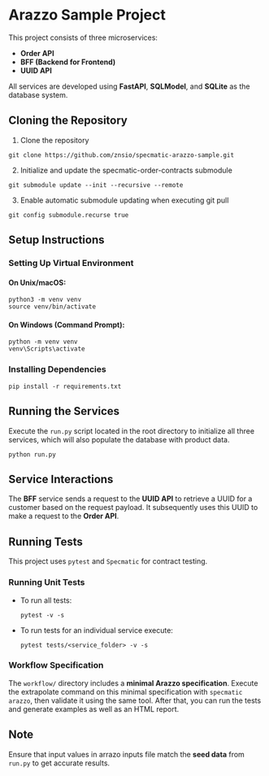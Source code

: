# Arazzo Sample Project

This project consists of three microservices:
- **Order API**
- **BFF (Backend for Frontend)**
- **UUID API**

All services are developed using **FastAPI**, **SQLModel**, and **SQLite** as the database system.

## Cloning the Repository

1. Clone the repository
```shell
git clone https://github.com/znsio/specmatic-arazzo-sample.git
```

2. Initialize and update the specmatic-order-contracts submodule
```shell
git submodule update --init --recursive --remote
```

3. Enable automatic submodule updating when executing git pull
```shell
git config submodule.recurse true
```

## Setup Instructions

### Setting Up Virtual Environment
#### On Unix/macOS:
```shell
python3 -m venv venv
source venv/bin/activate
```

#### On Windows (Command Prompt):
```shell
python -m venv venv
venv\Scripts\activate
```

### Installing Dependencies
```shell
pip install -r requirements.txt
```

## Running the Services
Execute the `run.py` script located in the root directory to initialize all three services, which will also populate the database with product data.
```shell
python run.py
```

## Service Interactions
The **BFF** service sends a request to the **UUID API** to retrieve a UUID for a customer based on the request payload. It subsequently uses this UUID to make a request to the **Order API**.

## Running Tests
This project uses `pytest` and `Specmatic` for contract testing.

### Running Unit Tests

- To run all tests:
  ```shell
  pytest -v -s
  ```
- To run tests for an individual service execute:
  ```shell
  pytest tests/<service_folder> -v -s
  ```

### Workflow Specification
The `workflow/` directory includes a **minimal Arazzo specification**. Execute the extrapolate command on this minimal specification with `specmatic arazzo`, then validate it using the same tool. After that, you can run the tests and generate examples as well as an HTML report.

## Note
Ensure that input values in arrazo inputs file match the **seed data** from `run.py` to get accurate results.
